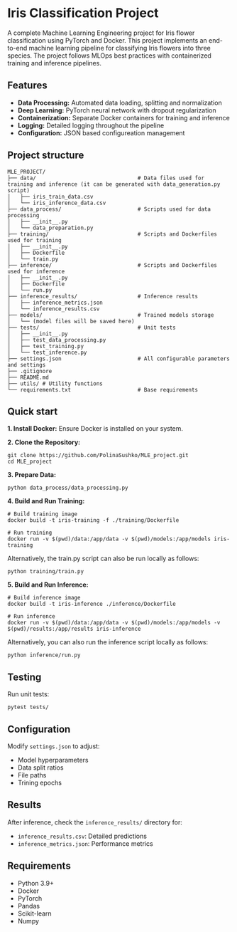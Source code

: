 # Iris Classification Project
A complete Machine Learning Engineering project for Iris flower classification using PyTorch and Docker.
This project implements an end-to-end machine learning pipeline for classifying Iris flowers into three species. The project follows MLOps best practices with containerized training and inference pipelines.

## Features
- **Data Processing:** Automated data loading, splitting and normalization
- **Deep Learning:** PyTorch neural network with dropout regularization
- **Containerization:** Separate Docker containers for training and inference
- **Logging:** Detailed logging throughout the pipeline
- **Configuration:** JSON based configureation management

## Project structure
```
MLE_PROJECT/
├── data/                                # Data files used for training and inference (it can be generated with data_generation.py script)
│   ├── iris_train_data.csv
│   └── iris_inference_data.csv
├── data_process/                        # Scripts used for data processing
│   ├── __init__.py
│   └── data_preparation.py
├── training/                            # Scripts and Dockerfiles used for training
│   ├── __init__.py
│   ├── Dockerfile
│   └── train.py
├── inference/                           # Scripts and Dockerfiles used for inference
│   ├── __init__.py
│   ├── Dockerfile
│   └── run.py
├── inference_results/                   # Inference results
│   ├── inference_metrics.json
│   └── inference_results.csv
├── models/                              # Trained models storage
│   └── (model files will be saved here)
├── tests/                               # Unit tests
│   ├── __init__.py
│   ├── test_data_processing.py
│   ├── test_training.py
│   └── test_inference.py
├── settings.json                        # All configurable parameters and settings
├── .gitignore
├── README.md
├── utils/ # Utility functions
└── requirements.txt                     # Base requirements
```

## Quick start
**1. Install Docker:** Ensure Docker is installed on your system.

**2. Clone the Repository:**
```
git clone https://github.com/PolinaSushko/MLE_project.git
cd MLE_project
```
**3. Prepare Data:**
```
python data_process/data_processing.py
```
**4. Build and Run Training:**
```
# Build training image
docker build -t iris-training -f ./training/Dockerfile

# Run training
docker run -v $(pwd)/data:/app/data -v $(pwd)/models:/app/models iris-training
```
Alternatively, the train.py script can also be run locally as follows:
```
python training/train.py
```
**5. Build and Run Inference:**
```
# Build inference image
docker build -t iris-inference ./inference/Dockerfile

# Run inference
docker run -v $(pwd)/data:/app/data -v $(pwd)/models:/app/models -v $(pwd)/results:/app/results iris-inference
```
Alternatively, you can also run the inference script locally as follows:
```
python inference/run.py
```

## Testing
Run unit tests:
```
pytest tests/ 
```

## Configuration
Modify `settings.json` to adjust:
- Model hyperparameters
- Data split ratios
- File paths
- Trining epochs

## Results
After inference, check the `inference_results/` directory for:
- `inference_results.csv`: Detailed predictions
- `inference_metrics.json`: Performance metrics

## Requirements
- Python 3.9+
- Docker
- PyTorch
- Pandas
- Scikit-learn
- Numpy